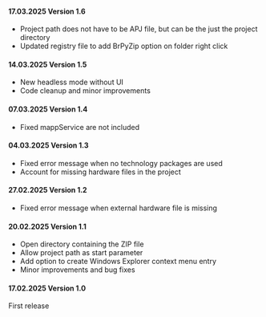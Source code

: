 #### 17.03.2025 Version 1.6
* Project path does not have to be APJ file, but can be the just the project directory
* Updated registry file to add BrPyZip option on folder right click

#### 14.03.2025 Version 1.5
* New headless mode without UI
* Code cleanup and minor improvements

#### 07.03.2025 Version 1.4
* Fixed mappService are not included

#### 04.03.2025 Version 1.3
* Fixed error message when no technology packages are used
* Account for missing hardware files in the project

#### 27.02.2025 Version 1.2
* Fixed error message when external hardware file is missing

#### 20.02.2025 Version 1.1

* Open directory containing the ZIP file
* Allow project path as start parameter
* Add option to create Windows Explorer context menu entry
* Minor improvements and bug fixes

#### 17.02.2025 Version 1.0

First release
